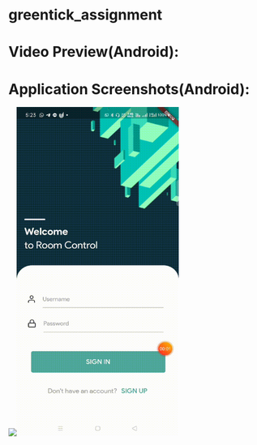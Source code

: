 # greentick_assignment

# Video Preview(Android):



# Application Screenshots(Android):

<img src="https://github.com/ervinod/greentick_assignment/tree/master/screenshots/screenshot.jpg" width="300"><img src="https://github.com/ervinod/xcelpros_task/blob/master/screenshots/XcelPros%20Task.gif" width="320" height="650"/>
